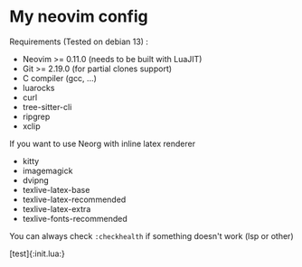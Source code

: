 # My neovim config

Requirements (Tested on debian 13) :
- Neovim >= 0.11.0 (needs to be built with LuaJIT)
- Git >= 2.19.0 (for partial clones support)
- C compiler (gcc, ...)
- luarocks
- curl
- tree-sitter-cli
- ripgrep
- xclip

If you want to use Neorg with inline latex renderer
- kitty
- imagemagick
- dvipng
- texlive-latex-base
- texlive-latex-recommended
- texlive-latex-extra
- texlive-fonts-recommended

You can always check `:checkhealth` if something doesn't work (lsp or other)

[test]{:init.lua:}
